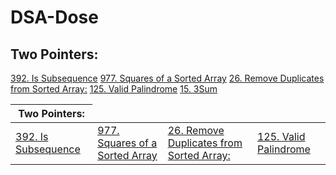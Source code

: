 # DSA-Dose
## Two Pointers:
<a href="https://leetcode.com/problems/is-subsequence/solutions/3697579/easy-solution-two-pointers-beats-100-0ms-google/">392. Is Subsequence</a>
<a href="https://leetcode.com/problems/squares-of-a-sorted-array/solutions/3697662/easy-solution-two-pointers-beats-97-facebook/">977. Squares of a Sorted Array</a>
<a href="https://leetcode.com/problems/remove-duplicates-from-sorted-array/solutions/3697758/easy-solution-two-pointers-facebook-microsoft/">26. Remove Duplicates from Sorted Array:</a>
<a href="https://leetcode.com/problems/valid-palindrome/solutions/3697841/easy-solution-two-pointers-facebook/">125. Valid Palindrome</a>
<a href="https://leetcode.com/problems/3sum/solutions/3697940/easy-solution-two-pointers-facebook/
">15. 3Sum</a>

<table>
  <thead>
      <th>Two Pointers:</th>
  </thead>
  <tbody>
    <td>
      <a href="https://leetcode.com/problems/is-subsequence/solutions/3697579/easy-solution-two-pointers-beats-100-0ms-google/">392. Is Subsequence</a>
    </td>
    <td>
      <a href="https://leetcode.com/problems/squares-of-a-sorted-array/solutions/3697662/easy-solution-two-pointers-beats-97-facebook/">977. Squares of a Sorted Array</a>
    </td>
    <td>
      <a href="https://leetcode.com/problems/remove-duplicates-from-sorted-array/solutions/3697758/easy-solution-two-pointers-facebook-microsoft/">26. Remove Duplicates from Sorted Array:</a>
    </td>
    <td>
      <a href="https://leetcode.com/problems/valid-palindrome/solutions/3697841/easy-solution-two-pointers-facebook/">125. Valid Palindrome</a>
    </td>
    <tr>
      <a href="https://leetcode.com/problems/3sum/solutions/3697940/easy-solution-two-pointers-facebook/
    </td>
  </tbody>
</table>


<a href=""></a>
<a href=""></a>
<a href=""></a>
<a href=""></a>
<a href=""></a>
<a href=""></a>
<a href=""></a>
<a href=""></a>
<a href=""></a>

